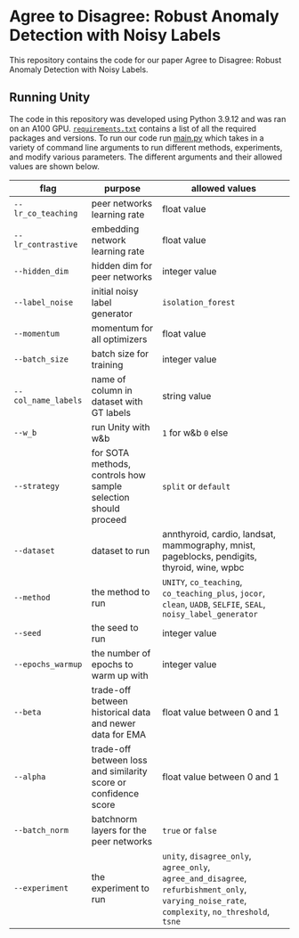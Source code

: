# Agree to Disagree: Robust Anomaly Detection with Noisy Labels
This repository contains the code for our paper Agree to Disagree: Robust Anomaly Detection with Noisy Labels. 

## Running Unity
The code in this repository was developed using Python 3.9.12 and was ran on an A100 GPU. [`requirements.txt`](./requirements.txt) contains a list of all the required packages and versions. To run our code run [main.py](./main.py) which takes in a variety of command line arguments to run different methods, experiments, and modify various parameters. The different arguments and their allowed values are shown below.

| flag         | purpose                                              | allowed values                                                                         |
| ------------ | ---------------------------------------------------- | -------------------------------------------------------------------------------------- |
| `--lr_co_teaching`  | peer networks learning rate                                     | float value                                                                                                      |
| `--lr_contrastive`  | embedding network learning rate                                 | float value                                                                                                      |
| `--hidden_dim`      | hidden dim for peer networks                                    | integer value                                                                                                    |
| `--label_noise`     | initial noisy label generator                                   | `isolation_forest`                                                                                               |
| `--momentum`        | momentum for all optimizers                                     | float value                                                                                                      |
| `--batch_size`      | batch size for training                                         | integer value                                                                                                    |
| `--col_name_labels` | name of column in dataset with GT labels                        | string value                                                                                                     |
| `--w_b`             | run Unity with w&b                                              | `1` for w&b `0` else                                                                                             |
| `--strategy`        | for SOTA methods, controls how sample selection should proceed  | `split` or `default`                                                                                             |
| `--dataset`         | dataset to run                                                  | annthyroid, cardio, landsat, mammography, mnist, pageblocks, pendigits, thyroid, wine, wpbc                      |
| `--method`          | the method to run                                               | `UNITY`, `co_teaching`, `co_teaching_plus`, `jocor`, `clean`, `UADB`, `SELFIE`, `SEAL`, `noisy_label_generator`  |
| `--seed`            | the seed to run                                                 | integer value                                                                                                    |
| `--epochs_warmup`   | the number of epochs to warm up with                            | integer value                                                                                                    |
| `--beta`            | trade-off between historical data and newer data for EMA        | float value between 0 and 1                                                                                      |
| `--alpha`           | trade-off between loss and similarity score or confidence score | float value between 0 and 1                                                                                      |
| `--batch_norm`      | batchnorm layers for the peer networks                          | `true` or `false`                                                                                                |
| `--experiment`      | the experiment to run                                           | `unity`, `disagree_only`, `agree_only`, `agree_and_disagree`, `refurbishment_only`, `varying_noise_rate`, `complexity`, `no_threshold`, `tsne`   |
